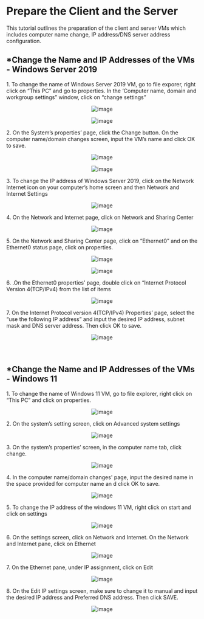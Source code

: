 <h1>Prepare the Client and the Server</h1>
<p>This tutorial outlines the preparation of the client and server VMs which includes computer name change, IP address/DNS server address configuration.<br /></p>

<h2>*Change the Name and IP Addresses of the VMs - Windows Server 2019</h2>
<p>1. To change the name of Windows Server 2019 VM, go to file exporer, right click on “This PC” and go to properties. In the ‘Computer name, domain and workgroup settings” window, click on “change settings”</p>
<p align="center"><img src="https://i.imgur.com/aiRdD2p.png" alt="image"/>
<p align="center"><img src="https://i.imgur.com/xiciKuj.png" alt="image"/>

<p>2. On the System’s properties’ page, click the Change button. On the computer name/domain changes screen, input the VM’s name and click OK to save.</p>
<p align="center"><img src="https://i.imgur.com/inliumE.png" alt="image"/>
<p align="center"><img src="https://i.imgur.com/GDp5x2q.png" alt="image"/>

<p>3. To change the IP address of Windows Server 2019, click on the Network Internet icon on your computer’s home screen and then Network and Internet Settings</p>
<p align="center"><img src="https://i.imgur.com/u5ncidD.png" alt="image"/>

<p>4. On the Network and Internet page, click on Network and Sharing Center</p>
<p align="center"><img src="https://i.imgur.com/tQr2Z7g.png" alt="image"/>

<p>5. On the Network and Sharing Center page, click on “Ethernet0” and on the Ethernet0 status page, click on properties. </p>
<p align="center"><img src="https://i.imgur.com/P87QxjV.png" alt="image"/>
<p align="center"><img src="https://i.imgur.com/az0Ss5R.png" alt="image"/>

<p>6. .On the Ethernet0 properties’ page, double click on “Internet Protocol Version 4(TCP/IPv4) from the list of items</p>
<p align="center"><img src="https://i.imgur.com/dvw795Y.png" alt="image"/>

<p>7. On the Internet Protocol version 4(TCP/IPv4) Properties’ page, select the “use the following IP address” and input the desired IP address, subnet mask and DNS server address. Then click OK to save.</p>
<p align="center"><img src="https://i.imgur.com/cfXS3F4.png" alt="image"/>

<br>
<br>
<br>

<h2>*Change the Name and IP Addresses of the VMs - Windows 11</h2>
<p>1. To change the name of Windows 11 VM, go to file explorer, right click on “This PC” and click on properties. </p>
<p align="center"><img src="https://i.imgur.com/gqBOSsv.png" alt="image"/>

<p>2. On the system’s setting screen, click on Advanced system settings</p>
<p align="center"><img src="https://i.imgur.com/ppNZtEG.png" alt="image"/>

<p>3. On the system’s properties’ screen, in the computer name tab, click change.</p>
<p align="center"><img src="https://i.imgur.com/VNTFoN8.png" alt="image"/>

<p>4. In the computer name/domain changes' page, input the desired name in the space provided for computer name an d click OK to save.</p>
<p align="center"><img src="https://i.imgur.com/XaZvK25.png" alt="image"/>
  
<p>5. To change the IP address of the windows 11 VM, right click on start and click on settings </p>
<p align="center"><img src="https://i.imgur.com/iOQHfcK.png" alt="image"/>

<p>6. On the settings screen, click on Network and Internet. On the Network and Internet pane, click on Ethernet</p>
<p align="center"><img src="https://i.imgur.com/q4pI3y6.png" alt="image"/>

<p>7. On the Ethernet pane, under IP assignment, click on Edit</p>
<p align="center"><img src="https://i.imgur.com/dt3N8Cr.png" alt="image"/>

<p>8. On the Edit IP settings screen, make sure to change it to manual and input the desired IP address and Preferred DNS address. Then click SAVE.</p>
<p align="center"><img src="https://i.imgur.com/uHbJpLD.png" alt="image"/>

<br>
<br>
